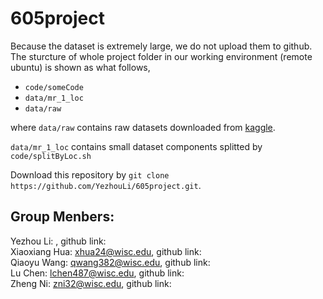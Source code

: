# 605project

Because the dataset is extremely large, we do not upload them to github. The sturcture of whole project folder in our working environment (remote ubuntu) is shown as what follows, 

* `code/someCode`  
* `data/mr_1_loc`  
* `data/raw`  

where `data/raw` contains raw datasets downloaded from [kaggle](https://www.kaggle.com/rsaxby/merra1). 

`data/mr_1_loc` contains small dataset components splitted by `code/splitByLoc.sh`


Download this repository by `git clone https://github.com/YezhouLi/605project.git`. 

## Group Menbers:
Yezhou Li:  , github link: <br>
Xiaoxiang Hua: xhua24@wisc.edu, github link: <br>
Qiaoyu Wang: qwang382@wisc.edu, github link: <br>
Lu Chen: lchen487@wisc.edu, github link: <br>
Zheng Ni: zni32@wisc.edu, github link: <br>
